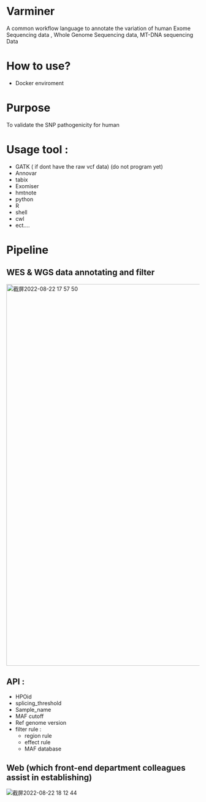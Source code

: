 # Varminer
A common workflow language to annotate the variation of human Exome Sequencing data , Whole Genome Sequencing data, MT-DNA sequencing Data
# How to use?
 * Docker enviroment
# Purpose
To validate the SNP pathogenicity for human 
# Usage tool :
 * GATK ( if dont have the raw vcf data) (do not program yet)
 * Annovar
 * tabix
 * Exomiser
 * hmtnote
 * python
 * R
 * shell
 * cwl
 * ect....
# Pipeline 
  ## WES & WGS data annotating and filter
  <img width="996" alt="截屏2022-08-22 17 57 50" src="https://user-images.githubusercontent.com/53446971/185894488-ef6bcffb-e008-4b70-9472-86e0bfc6b111.png">
  
## API :
   * HPOid
   * splicing_threshold
   * Sample_name
   * MAF cutoff
   * Ref genome version
   * filter rule :
      * region rule
      * effect rule
      * MAF database
## Web (which front-end department colleagues assist in establishing)
![截屏2022-08-22 18 12 44](https://user-images.githubusercontent.com/53446971/185897662-ef26ba97-a929-4e99-a2d9-ba31e3a1234f.png)





